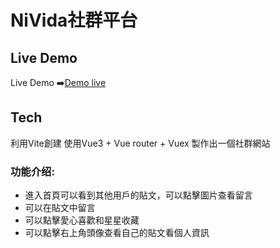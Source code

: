 # NiVida社群平台
## Live Demo
Live Demo ➡️<a href="https://sam880629.github.io/NiVida/">Demo live</a>
## Tech
利用Vite創建
使用Vue3 + Vue router + Vuex
製作出一個社群網站
### 功能介绍:
* 進入首頁可以看到其他用戶的貼文，可以點擊圖片查看留言</h4>
* 可以在貼文中留言</h4>
* 可以點擊愛心喜歡和星星收藏</h4>
* 可以點擊右上角頭像查看自己的貼文看個人資訊</h4>
